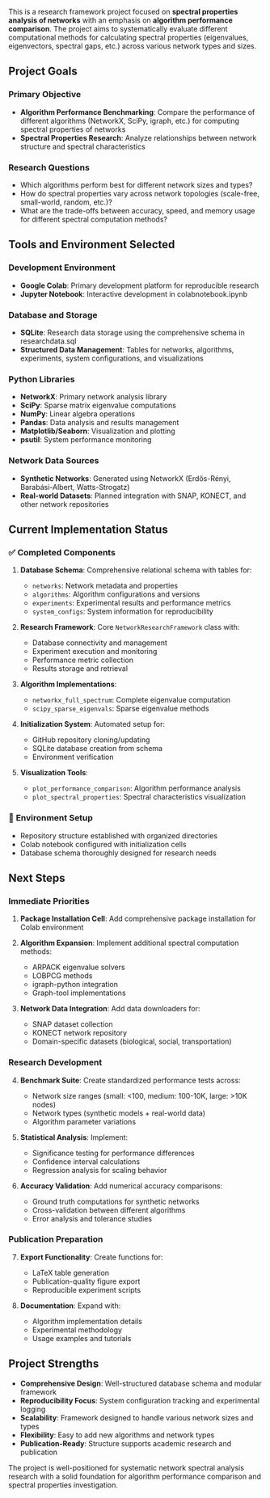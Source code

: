 This is a research framework project focused on **spectral properties analysis of networks** with an emphasis on **algorithm performance comparison**. The project aims to systematically evaluate different computational methods for calculating spectral properties (eigenvalues, eigenvectors, spectral gaps, etc.) across various network types and sizes.

## Project Goals

### Primary Objective
- **Algorithm Performance Benchmarking**: Compare the performance of different algorithms (NetworkX, SciPy, igraph, etc.) for computing spectral properties of networks
- **Spectral Properties Research**: Analyze relationships between network structure and spectral characteristics

### Research Questions
- Which algorithms perform best for different network sizes and types?
- How do spectral properties vary across network topologies (scale-free, small-world, random, etc.)?
- What are the trade-offs between accuracy, speed, and memory usage for different spectral computation methods?

## Tools and Environment Selected

### **Development Environment**
- **Google Colab**: Primary development platform for reproducible research
- **Jupyter Notebook**: Interactive development in colabnotebook.ipynb

### **Database and Storage**
- **SQLite**: Research data storage using the comprehensive schema in researchdata.sql
- **Structured Data Management**: Tables for networks, algorithms, experiments, system configurations, and visualizations

### **Python Libraries**
- **NetworkX**: Primary network analysis library
- **SciPy**: Sparse matrix eigenvalue computations
- **NumPy**: Linear algebra operations
- **Pandas**: Data analysis and results management
- **Matplotlib/Seaborn**: Visualization and plotting
- **psutil**: System performance monitoring

### **Network Data Sources**
- **Synthetic Networks**: Generated using NetworkX (Erdős-Rényi, Barabási-Albert, Watts-Strogatz)
- **Real-world Datasets**: Planned integration with SNAP, KONECT, and other network repositories

## Current Implementation Status

### ✅ **Completed Components**

1. **Database Schema**: Comprehensive relational schema with tables for:
   - `networks`: Network metadata and properties
   - `algorithms`: Algorithm configurations and versions
   - `experiments`: Experimental results and performance metrics
   - `system_configs`: System information for reproducibility

2. **Research Framework**: Core `NetworkResearchFramework` class with:
   - Database connectivity and management
   - Experiment execution and monitoring
   - Performance metric collection
   - Results storage and retrieval

3. **Algorithm Implementations**: 
   - `networkx_full_spectrum`: Complete eigenvalue computation
   - `scipy_sparse_eigenvals`: Sparse eigenvalue methods

4. **Initialization System**: Automated setup for:
   - GitHub repository cloning/updating
   - SQLite database creation from schema
   - Environment verification

5. **Visualization Tools**:
   - `plot_performance_comparison`: Algorithm performance analysis
   - `plot_spectral_properties`: Spectral characteristics visualization

### 🔧 **Environment Setup**
- Repository structure established with organized directories
- Colab notebook configured with initialization cells
- Database schema thoroughly designed for research needs

## Next Steps

### **Immediate Priorities**

1. **Package Installation Cell**: Add comprehensive package installation for Colab environment
2. **Algorithm Expansion**: Implement additional spectral computation methods:
   - ARPACK eigenvalue solvers
   - LOBPCG methods
   - igraph-python integration
   - Graph-tool implementations

3. **Network Data Integration**: Add data downloaders for:
   - SNAP dataset collection
   - KONECT network repository
   - Domain-specific datasets (biological, social, transportation)

### **Research Development**

4. **Benchmark Suite**: Create standardized performance tests across:
   - Network size ranges (small: <100, medium: 100-10K, large: >10K nodes)
   - Network types (synthetic models + real-world data)
   - Algorithm parameter variations

5. **Statistical Analysis**: Implement:
   - Significance testing for performance differences
   - Confidence interval calculations
   - Regression analysis for scaling behavior

6. **Accuracy Validation**: Add numerical accuracy comparisons:
   - Ground truth computations for synthetic networks
   - Cross-validation between different algorithms
   - Error analysis and tolerance studies

### **Publication Preparation**

7. **Export Functionality**: Create functions for:
   - LaTeX table generation
   - Publication-quality figure export
   - Reproducible experiment scripts

8. **Documentation**: Expand with:
   - Algorithm implementation details
   - Experimental methodology
   - Usage examples and tutorials

## Project Strengths

- **Comprehensive Design**: Well-structured database schema and modular framework
- **Reproducibility Focus**: System configuration tracking and experimental logging
- **Scalability**: Framework designed to handle various network sizes and types
- **Flexibility**: Easy to add new algorithms and network types
- **Publication-Ready**: Structure supports academic research and publication

The project is well-positioned for systematic network spectral analysis research with a solid foundation for algorithm performance comparison and spectral properties investigation.